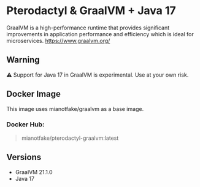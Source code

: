 # Pterodactyl & GraalVM + Java 17

GraalVM is a high-performance runtime that provides significant improvements in application performance and efficiency which is ideal for microservices. https://www.graalvm.org/

## Warning

:warning: Support for Java 17 in GraalVM is experimental. Use at your own risk.

## Docker Image

This image uses mianotfake/graalvm as a base image.

### Docker Hub:
> mianotfake/pterodactyl-graalvm:latest

## Versions
- GraalVM 21.1.0
- Java 17
